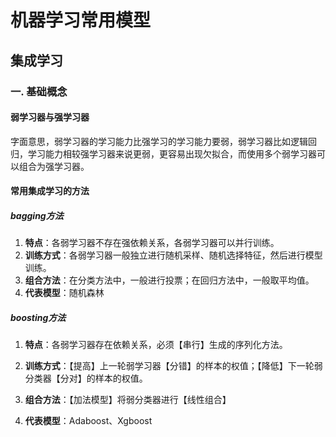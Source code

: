 # 机器学习常用模型

## 集成学习

### 一. 基础概念

#### 弱学习器与强学习器

字面意思，弱学习器的学习能力比强学习的学习能力要弱，弱学习器比如逻辑回归，学习能力相较强学习器来说更弱，更容易出现欠拟合，而使用多个弱学习器可以组合为强学习器。

#### 常用集成学习的方法

##### bagging方法

1. **特点**：各弱学习器不存在强依赖关系，各弱学习器可以并行训练。
2. **训练方式**：各弱学习器一般独立进行随机采样、随机选择特征，然后进行模型训练。
3. **组合方法**：在分类方法中，一般进行投票；在回归方法中，一般取平均值。
4. **代表模型**：随机森林

##### boosting方法

1. **特点**：各弱学习器存在依赖关系，必须【串行】生成的序列化方法。

2. **训练方式**：【提高】上一轮弱学习器【分错】的样本的权值；【降低】下一轮弱分类器【分对】的样本的权值。

3. **组合方法**：【加法模型】将弱分类器进行【线性组合】

4. **代表模型**：Adaboost、Xgboost

   

